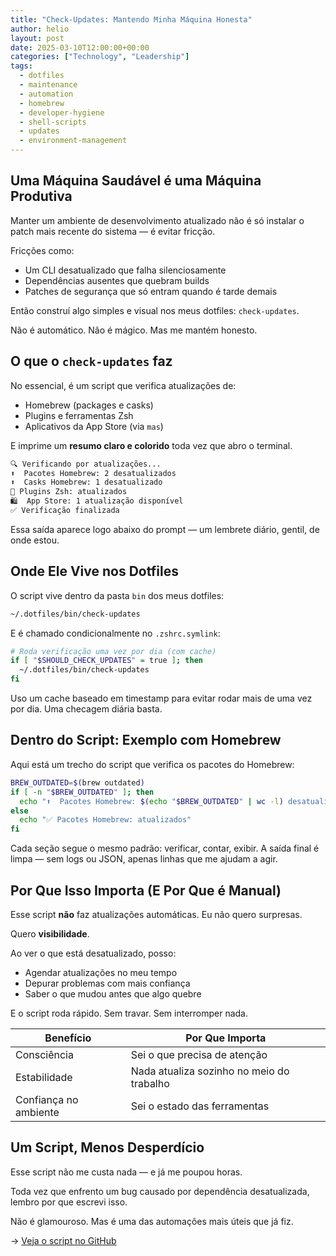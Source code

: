 ```yaml
---
title: "Check-Updates: Mantendo Minha Máquina Honesta"
author: helio
layout: post
date: 2025-03-10T12:00:00+00:00
categories: ["Technology", "Leadership"]
tags:
  - dotfiles
  - maintenance
  - automation
  - homebrew
  - developer-hygiene
  - shell-scripts
  - updates
  - environment-management
---
```


## Uma Máquina Saudável é uma Máquina Produtiva

Manter um ambiente de desenvolvimento atualizado não é só instalar o patch mais recente do sistema — é evitar fricção.

Fricções como:

- Um CLI desatualizado que falha silenciosamente
- Dependências ausentes que quebram builds
- Patches de segurança que só entram quando é tarde demais

Então construí algo simples e visual nos meus dotfiles: `check-updates`.

Não é automático. Não é mágico. Mas me mantém honesto.

## O que o `check-updates` faz

No essencial, é um script que verifica atualizações de:

- Homebrew (packages e casks)
- Plugins e ferramentas Zsh
- Aplicativos da App Store (via `mas`)

E imprime um **resumo claro e colorido** toda vez que abro o terminal.

```zsh
🔍 Verificando por atualizações...
⬆️  Pacotes Homebrew: 2 desatualizados
⬆️  Casks Homebrew: 1 desatualizado
🧩 Plugins Zsh: atualizados
🛍️  App Store: 1 atualização disponível
✅ Verificação finalizada
```

Essa saída aparece logo abaixo do prompt — um lembrete diário, gentil, de onde estou.

## Onde Ele Vive nos Dotfiles

O script vive dentro da pasta `bin` dos meus dotfiles:

```bash
~/.dotfiles/bin/check-updates
```

E é chamado condicionalmente no `.zshrc.symlink`:

```zsh
# Roda verificação uma vez por dia (com cache)
if [ "$SHOULD_CHECK_UPDATES" = true ]; then
  ~/.dotfiles/bin/check-updates
fi
```

Uso um cache baseado em timestamp para evitar rodar mais de uma vez por dia. Uma checagem diária basta.

## Dentro do Script: Exemplo com Homebrew

Aqui está um trecho do script que verifica os pacotes do Homebrew:

```bash
BREW_OUTDATED=$(brew outdated)
if [ -n "$BREW_OUTDATED" ]; then
  echo "⬆️  Pacotes Homebrew: $(echo "$BREW_OUTDATED" | wc -l) desatualizados"
else
  echo "✅ Pacotes Homebrew: atualizados"
fi
```

Cada seção segue o mesmo padrão: verificar, contar, exibir.
A saída final é limpa — sem logs ou JSON, apenas linhas que me ajudam a agir.

## Por Que Isso Importa (E Por Que é Manual)

Esse script **não** faz atualizações automáticas. Eu não quero surpresas.

Quero **visibilidade**.

Ao ver o que está desatualizado, posso:

- Agendar atualizações no meu tempo
- Depurar problemas com mais confiança
- Saber o que mudou antes que algo quebre

E o script roda rápido. Sem travar. Sem interromper nada.

| Benefício             | Por Que Importa                           |
| --------------------- | ----------------------------------------- |
| Consciência           | Sei o que precisa de atenção              |
| Estabilidade          | Nada atualiza sozinho no meio do trabalho |
| Confiança no ambiente | Sei o estado das ferramentas              |

## Um Script, Menos Desperdício

Esse script não me custa nada — e já me poupou horas.

Toda vez que enfrento um bug causado por dependência desatualizada, lembro por que escrevi isso.

Não é glamouroso. Mas é uma das automações mais úteis que já fiz.

→ [Veja o script no GitHub](https://github.com/helmedeiros/dotfiles/blob/aefe0371e7b4f1e87008d6c593930b0d3c18532c/bin/check-updates)
